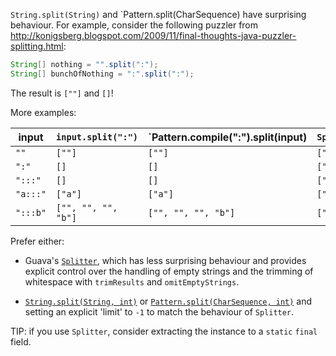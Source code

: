 `String.split(String)` and `Pattern.split(CharSequence) have surprising
behaviour. For example, consider the following puzzler from
http://konigsberg.blogspot.com/2009/11/final-thoughts-java-puzzler-splitting.html:

```java
String[] nothing = "".split(":");
String[] bunchOfNothing = ":".split(":");
```

The result is `[""]` and `[]`!

More examples:

input    | `input.split(":")`  | `Pattern.compile(":").split(input) | `Splitter.on(':').split(input)`
-------- | ------------------- | ---------------------------------- | -------------------------------
`""`     | `[""]`              | `[""]`                             | `[""]`
`":"`    | `[]`                | `[]`                               | `["", ""]`
`":::"`  | `[]`                | `[]`                               | `["", "", "", ""]`
`"a:::"` | `["a"]`             | `["a"]`                            | `["a", "", "", ""]`
`":::b"` | `["", "", "", "b"]` | `["", "", "", "b"]`                | `["", "", "", "b"]`

Prefer either:

*   Guava's
    [`Splitter`](https://guava.dev/releases/23.0/api/docs/com/google/common/base/Splitter.html),
    which has less surprising behaviour and provides explicit control over the
    handling of empty strings and the trimming of whitespace with `trimResults`
    and `omitEmptyStrings`.

*   [`String.split(String, int)`](https://docs.oracle.com/en/java/javase/11/docs/api/java.base/java/lang/String.html#split\(java.lang.String,int\))
    or
    [`Pattern.split(CharSequence, int)`](https://docs.oracle.com/en/java/javase/11/docs/api/java.base/java/lang/String.html#split\(java.lang.String,int\))
    and setting an explicit 'limit' to `-1` to match the behaviour of
    `Splitter`.

TIP: if you use `Splitter`, consider extracting the instance to a `static`
`final` field.
